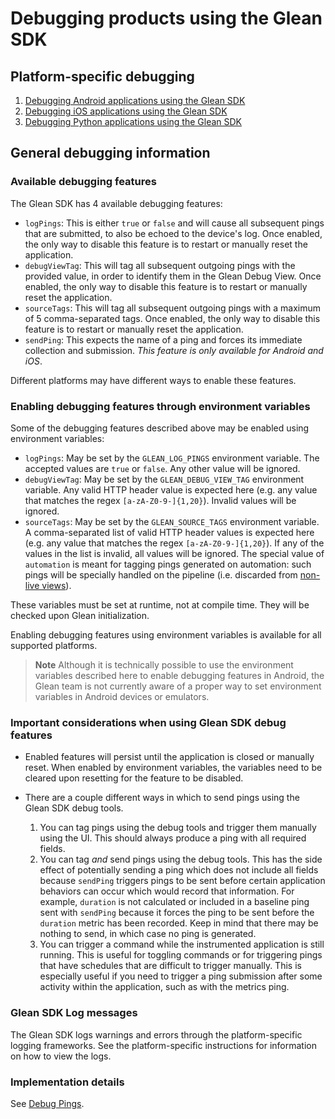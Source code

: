 # Debugging products using the Glean SDK

## Platform-specific debugging

1. [Debugging Android applications using the Glean SDK](android.md)
2. [Debugging iOS applications using the Glean SDK](ios.md)
3. [Debugging Python applications using the Glean SDK](python.md)

## General debugging information

### Available debugging features

The Glean SDK has 4 available debugging features:

- `logPings`: This is either `true` or `false` and will cause all subsequent pings that are submitted, to also be echoed to the device's log. Once enabled, the only way to disable this feature is to restart or manually reset the application.
- `debugViewTag`: This will tag all subsequent outgoing pings with the provided value, in order to identify them in the Glean Debug View. Once enabled, the only way to disable this feature is to restart or manually reset the application.
- `sourceTags`: This will tag all subsequent outgoing pings with a maximum of 5 comma-separated tags. Once enabled, the only way to disable this feature is to restart or manually reset the application.
- `sendPing`: This expects the name of a ping and forces its immediate collection and submission. _This feature is only available for Android and iOS_.

Different platforms may have different ways to enable these features.

### Enabling debugging features through environment variables

Some of the debugging features described above may be enabled using environment variables:

- `logPings`: May be set by the `GLEAN_LOG_PINGS` environment variable. The accepted values are `true` or `false`. Any other value will be ignored.
- `debugViewTag`: May be set by the `GLEAN_DEBUG_VIEW_TAG` environment variable. Any valid HTTP header value is expected here (e.g. any value that matches the regex `[a-zA-Z0-9-]{1,20}`). Invalid values will be ignored.
- `sourceTags`: May be set by the `GLEAN_SOURCE_TAGS` environment variable. A comma-separated list of valid HTTP header values is expected here (e.g. any value that matches the regex `[a-zA-Z0-9-]{1,20}`). If any of the values in the list is invalid, all values will be ignored. The special value of `automation` is meant for tagging pings generated on automation: such pings will be specially handled on the pipeline (i.e. discarded from [non-live views](https://docs.telemetry.mozilla.org/cookbooks/bigquery/querying.html#table-layout-and-naming)).

These variables must be set at runtime, not at compile time. They will be checked upon Glean initialization.

Enabling debugging features using environment variables is available for all supported platforms.

> **Note** Although it is technically possible to use the environment variables described here to enable debugging features in Android, the Glean team is not currently aware of a proper way to set environment variables in Android devices or emulators.

### Important considerations when using Glean SDK debug features

- Enabled features will persist until the application is closed or manually reset. When enabled by environment variables, the variables need to be cleared upon resetting for the feature to be disabled.

- There are a couple different ways in which to send pings using the Glean SDK debug tools.
    1. You can tag pings using the debug tools and trigger them manually using the UI. This should always produce a ping with all required fields.
    2. You can tag _and_ send pings using the debug tools.  This has the side effect of potentially sending a ping which does not include all fields because `sendPing` triggers pings to be sent before certain application behaviors can occur which would record that information.  For example, `duration` is not calculated or included in a baseline ping sent with `sendPing` because it forces the ping to be sent before the `duration` metric has been recorded.  Keep in mind that there may be nothing to send, in which case no ping is generated.
    3. You can trigger a command while the instrumented application is still running.  This is useful for toggling commands or for triggering pings that have schedules that are difficult to trigger manually.  This is especially useful if you need to trigger a ping submission after some activity within the application, such as with the metrics ping.

### Glean SDK Log messages

The Glean SDK logs warnings and errors through the platform-specific logging frameworks.  See the platform-specific instructions for information on how to view the logs.

### Implementation details

See [Debug Pings](../../../dev/core/internal/debug-pings.md).
